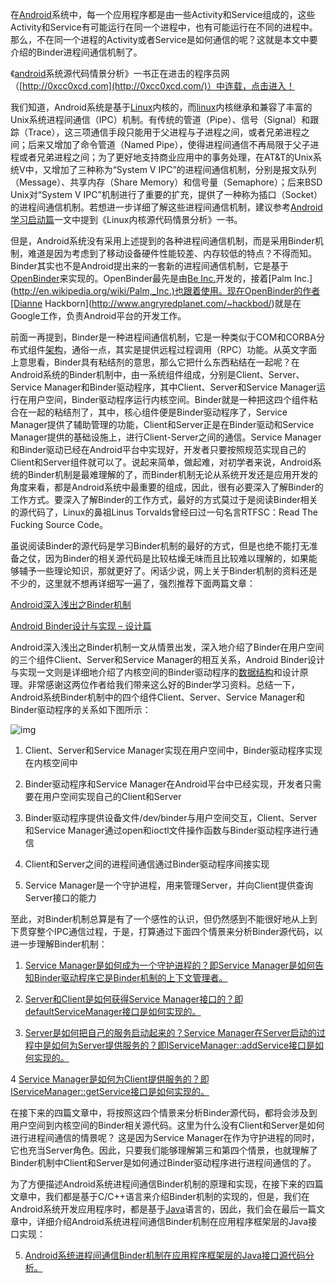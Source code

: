 在[Android](http://lib.csdn.net/base/android)系统中，每一个应用程序都是由一些Activity和Service组成的，这些Activity和Service有可能运行在同一个进程中，也有可能运行在不同的进程中。那么，不在同一个进程的Activity或者Service是如何通信的呢？这就是本文中要介绍的Binder进程间通信机制了。

《[android](http://lib.csdn.net/base/android)系统源代码情景分析》一书正在进击的程序员网（[http://0xcc0xcd.com](http://0xcc0xcd.com/)）中连载，点击进入！

我们知道，Android系统是基于[Linux](http://lib.csdn.net/base/linux)内核的，而[linux](http://lib.csdn.net/base/linux)内核继承和兼容了丰富的Unix系统进程间通信（IPC）机制。有传统的管道（Pipe）、信号（Signal）和跟踪（Trace），这三项通信手段只能用于父进程与子进程之间，或者兄弟进程之间；后来又增加了命令管道（Named Pipe），使得进程间通信不再局限于父子进程或者兄弟进程之间；为了更好地支持商业应用中的事务处理，在AT&T的Unix系统V中，又增加了三种称为“System V IPC”的进程间通信机制，分别是报文队列（Message）、共享内存（Share Memory）和信号量（Semaphore）；后来BSD Unix对“System V IPC”机制进行了重要的扩充，提供了一种称为插口（Socket）的进程间通信机制。若想进一步详细了解这些进程间通信机制，建议参考[Android学习启动篇](http://blog.csdn.net/luoshengyang/article/details/6557518)一文中提到《Linux内核源代码情景分析》一书。

但是，Android系统没有采用上述提到的各种进程间通信机制，而是采用Binder机制，难道是因为考虑到了移动设备硬件性能较差、内存较低的特点？不得而知。Binder其实也不是Android提出来的一套新的进程间通信机制，它是基于[OpenBinder](http://www.angryredplanet.com/~hackbod/openbinder/docs/html/BinderIPCMechanism.html)来实现的。OpenBinder最先是由[Be Inc.](http://en.wikipedia.org/wiki/Be_Inc.)开发的，接着[Palm Inc.](http://en.wikipedia.org/wiki/Palm,_Inc.)也跟着使用。现在OpenBinder的作者[Dianne Hackborn](http://www.angryredplanet.com/~hackbod/)就是在Google工作，负责Android平台的开发工作。

前面一再提到，Binder是一种进程间通信机制，它是一种类似于COM和CORBA分布式组件[架构](http://lib.csdn.net/base/architecture)，通俗一点，其实是提供远程过程调用（RPC）功能。从英文字面上意思看，Binder具有粘结剂的意思，那么它把什么东西粘结在一起呢？在Android系统的Binder机制中，由一系统组件组成，分别是Client、Server、Service Manager和Binder驱动程序，其中Client、Server和Service Manager运行在用户空间，Binder驱动程序运行内核空间。Binder就是一种把这四个组件粘合在一起的粘结剂了，其中，核心组件便是Binder驱动程序了，Service Manager提供了辅助管理的功能，Client和Server正是在Binder驱动和Service Manager提供的基础设施上，进行Client-Server之间的通信。Service Manager和Binder驱动已经在Android平台中实现好，开发者只要按照规范实现自己的Client和Server组件就可以了。说起来简单，做起难，对初学者来说，Android系统的Binder机制是最难理解的了，而Binder机制无论从系统开发还是应用开发的角度来看，都是Android系统中最重要的组成，因此，很有必要深入了解Binder的工作方式。要深入了解Binder的工作方式，最好的方式莫过于是阅读Binder相关的源代码了，Linux的鼻祖Linus Torvalds曾经曰过一句名言RTFSC：Read The Fucking Source Code。

虽说阅读Binder的源代码是学习Binder机制的最好的方式，但是也绝不能打无准备之仗，因为Binder的相关源代码是比较枯燥无味而且比较难以理解的，如果能够辅予一些理论知识，那就更好了。闲话少说，网上关于Binder机制的资料还是不少的，这里就不想再详细写一遍了，强烈推荐下面两篇文章：

[Android深入浅出之Binder机制](http://www.cnblogs.com/innost/archive/2011/01/09/1931456.html)

[Android Binder设计与实现 – 设计篇](http://disanji.net/2011/02/28/android-bnder-design/)

Android深入浅出之Binder机制一文从情景出发，深入地介绍了Binder在用户空间的三个组件Client、Server和Service Manager的相互关系，Android Binder设计与实现一文则是详细地介绍了内核空间的Binder驱动程序的[数据结构](http://lib.csdn.net/base/datastructure)和设计原理。非常感谢这两位作者给我们带来这么好的Binder学习资料。总结一下，Android系统Binder机制中的四个组件Client、Server、Service Manager和Binder驱动程序的关系如下图所示：

![img](http://hi.csdn.net/attachment/201107/19/0_13110996490rZN.gif)

1. Client、Server和Service Manager实现在用户空间中，Binder驱动程序实现在内核空间中

2. Binder驱动程序和Service Manager在Android平台中已经实现，开发者只需要在用户空间实现自己的Client和Server

3. Binder驱动程序提供设备文件/dev/binder与用户空间交互，Client、Server和Service Manager通过open和ioctl文件操作函数与Binder驱动程序进行通信

4. Client和Server之间的进程间通信通过Binder驱动程序间接实现

5. Service Manager是一个守护进程，用来管理Server，并向Client提供查询Server接口的能力

至此，对Binder机制总算是有了一个感性的认识，但仍然感到不能很好地从上到下贯穿整个IPC通信过程，于是，打算通过下面四个情景来分析Binder源代码，以进一步理解Binder机制：

1. [Service Manager是如何成为一个守护进程的？即Service Manager是如何告知Binder驱动程序它是Binder机制的上下文管理者。](http://blog.csdn.net/luoshengyang/article/details/6621566)

2. [Server和Client是如何获得Service Manager接口的？即defaultServiceManager接口是如何实现的。](http://blog.csdn.net/luoshengyang/article/details/6627260)

3. [Server是如何把自己的服务启动起来的？Service Manager在Server启动的过程中是如何为Server提供服务的？即IServiceManager::addService接口是如何实现的。](http://blog.csdn.net/luoshengyang/article/details/6629298)

4  [Service Manager是如何为Client提供服务的？即IServiceManager::getService接口是如何实现的。](http://blog.csdn.net/luoshengyang/article/details/6633311)

在接下来的四篇文章中，将按照这四个情景来分析Binder源代码，都将会涉及到用户空间到内核空间的Binder相关源代码。这里为什么没有Client和Server是如何进行进程间通信的情景呢？ 这是因为Service Manager在作为守护进程的同时，它也充当Server角色。因此，只要我们能够理解第三和第四个情景，也就理解了Binder机制中Client和Server是如何通过Binder驱动程序进行进程间通信的了。

为了方便描述Android系统进程间通信Binder机制的原理和实现，在接下来的四篇文章中，我们都是基于C/C++语言来介绍Binder机制的实现的，但是，我们在Android系统开发应用程序时，都是基于[Java](http://lib.csdn.net/base/java)语言的，因此，我们会在最后一篇文章中，详细介绍Android系统进程间通信Binder机制在应用程序框架层的Java接口实现：

5. [Android系统进程间通信Binder机制在应用程序框架层的Java接口源代码分析。](http://blog.csdn.net/luoshengyang/article/details/6642463)
